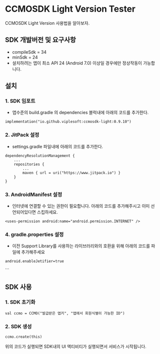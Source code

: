 # CCMOSDK Light Version Tester
CCMOSDK Light Version 사용법을 알아보자.

## SDK 개발버전 및 요구사항
- compileSdk = 34
- minSdk = 24
- 설치하려는 앱이 최소 API 24 (Android 7.0) 이상일 경우에만 정상작동이 가능합니다. 

## 설치
### 1. SDK 임포트
- 앱수준의 build.gradle 의 dependencies 블럭내에 아래의 코드를 추가한다.
```
implementation("io.github.viplesoft:ccmosdk-light:0.9.10")
```

### 2. JitPack 설정
- settings.gradle 파일내에 아래의 코드를 추가한다.
```
dependencyResolutionManagement {
    ...
    repositories {
        ...
        maven { url = uri("https://www.jitpack.io") }
    }
}
```

### 3. AndroidManifest 설정
- 인터넷에 연결할 수 있는 권한이 필요합니다. 아래의 코드를 추가해주시고 이미 선언되어있다면 스킵하세요.
```
<uses-permission android:name="android.permission.INTERNET" />
```

### 4. gradle.properties 설정
- 이전 Support Library를 사용하는 라이브러리와의 호환을 위해 아래의 코드를 파일에 추가해주세요
```
android.enableJetifier=true
```
<paths>
    <external-path name="external" path="." />
    <external-cache-path name="external_cache" path="." />
</paths>
```

## SDK 사용
### 1. SDK 초기화

```
val ccmo = CCMO("발급받은 앱키", "앱에서 회원식별이 가능한 ID")
```

### 2. SDK 생성

```
ccmo.create(this)
```

위의 코드가 실행되면 SDK내의 UI 액티비티가 실행되면서 서비스가 시작됩니다. 
